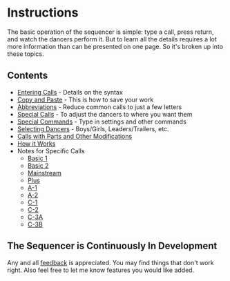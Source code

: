 

# Instructions

The basic operation of the sequencer is simple: 
type a call, press return, and watch the dancers perform it.
But to learn all the details requires a lot more information
than can be presented on one page.  So it's broken up into these topics.

## Contents

* [Entering Calls](entering_calls.md) - Details on the syntax
* [Copy and Paste](copy_and_paste.md) - This is how to save your work
* [Abbreviations](abbreviations.md) - Reduce common calls to just a few letters
* [Special Calls](special_calls.md) - To adjust the dancers to where you want them
* [Special Commands](special_commands.md) - Type in settings and other commands
* [Selecting Dancers](designators.md) - Boys/Girls, Leaders/Trailers, etc.
* [Calls with Parts and Other Modifications](modifications.md)
* [How it Works](how_it_works.md)
* Notes for Specific Calls
  - [Basic 1](sequencer-b1.md)
  - [Basic 2](sequencer-b2.md)
  - [Mainstream](sequencer-ms.md)
  - [Plus](sequencer-plus.md)
  - [A-1](sequencer-a1.md)
  - [A-2](sequencer-a2.md)
  - [C-1](sequencer-c1.md)
  - [C-2](sequencer-c2.md)
  - [C-3A](sequencer-c3a.md)
  - [C-3B](sequencer-c3b.md)

## The Sequencer is Continuously In Development

Any and all [feedback](mailto:brad@bradchristie.com?Subject=Taminations%20sequencer) is appreciated.
You may find things that don't work right.
Also feel free to let me know features you would like added.

